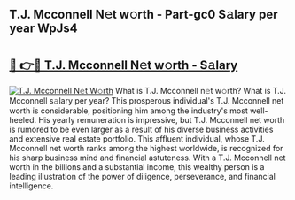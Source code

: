 ## T.J. Mcconnell N𝚎t w𝚘rth - Part-gc0 S𝚊lary per year WpJs4

# <h2><a href="http://gc3v84h.nevu.top/?p=T.J.+Mcconnell">🔗 👉🔴 T.J. Mcconnell N𝚎t w𝚘rth - S𝚊lary</a></h2>

[![T.J. Mcconnell N𝚎t W𝚘rth](https://i.imgur.com/Oavwk0R.jpeg)](http://gc3v84h.nevu.top/?p=T.J.+Mcconnell)
What is T.J. Mcconnell n𝚎t w𝚘rth? What is T.J. Mcconnell s𝚊lary per year?
This prosperous individual's T.J. Mcconnell net worth is considerable, positioning him among the industry's most well-heeled. His yearly remuneration is impressive, but T.J. Mcconnell net worth is rumored to be even larger as a result of his diverse business activities and extensive real estate portfolio. This affluent individual, whose T.J. Mcconnell net worth ranks among the highest worldwide, is recognized for his sharp business mind and financial astuteness. With a T.J. Mcconnell net worth in the billions and a substantial income, this wealthy person is a leading illustration of the power of diligence, perseverance, and financial intelligence.
